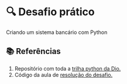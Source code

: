 # 🔍 Desafio prático
Criando um sistema bancário com Python

<!-- ## 🏦 Objetivo
Nessa primeira etapa temos que criar um sistema bancário com as operações: sacar, depositar e visualizar extrato.

### ⚙️💵 1.Operação de depósito
Deve ser possível depositar valores positivos para a minha conta bancária. A v1 do projeto trabalha apenas com 1 usuário, dessa forma não precisamos nos preocupar em identificar qual é o número da agência e conta bancária. Todos os depósitos devem ser armazenados em uma variável e exibidos na operação de extrato.


### ⚙️💵 2.Operação de saque
O sistema deve permitir realizar 3 saques diários com limite máximo de R$ 500,00 por saque. Caso o usuário não tenha saldo em conta, o sistema deve exibir uma mensagem informando que não será possível sacar o dinheiro por falta de saldo. Todos os saques devem ser armazenados em uma variável e exibidos na operação de extrato.

### ⚙️💵 3.Operação de extrato
Essa operação deve listar todos os depósitos e saques realizados na conta. No fim da listagem deve ser exibido o saldo atual da conta. Se o extrato estiver em branco, exibir a mensagem: Não foram realizadas movimentações.

Os valores devem ser exibidos utilizando o formato R$ xxx.xx, exemplo:
1500.45 = R$ 1500.45

## 🚀 Como Rodar o Projeto

Siga os passos abaixo para clonar e executar o projeto localmente:

### 1. Clone o repositório

```bash
git clone git@github.com:emanuel07mii/dio-desafio-banco.git
```
- Acesse a pasta raiz do projeto
```bash
cd dio-desafio-banco
```
### 2. Execute o código desafio.py
```bash
python desafio.py
```
ou
```bash
python3 desafio.py
``` -->

## 📚 Referências

1. Repositório com toda a [trilha python da Dio.](https://github.com/digitalinnovationone/trilha-python-dio)
2. Código da aula de [resolução do desafio.](https://github.com/digitalinnovationone/trilha-python-dio/blob/main/00%20-%20Fundamentos/desafio.py)
